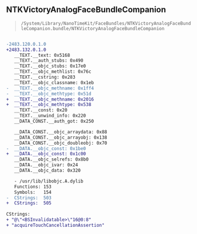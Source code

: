 ## NTKVictoryAnalogFaceBundleCompanion

> `/System/Library/NanoTimeKit/FaceBundles/NTKVictoryAnalogFaceBundleCompanion.bundle/NTKVictoryAnalogFaceBundleCompanion`

```diff

-2483.120.0.1.0
+2483.132.0.1.0
   __TEXT.__text: 0x5168
   __TEXT.__auth_stubs: 0x490
   __TEXT.__objc_stubs: 0x17e0
   __TEXT.__objc_methlist: 0x76c
   __TEXT.__cstring: 0x283
   __TEXT.__objc_classname: 0x1eb
-  __TEXT.__objc_methname: 0x1ff4
-  __TEXT.__objc_methtype: 0x51d
+  __TEXT.__objc_methname: 0x2016
+  __TEXT.__objc_methtype: 0x538
   __TEXT.__const: 0x20
   __TEXT.__unwind_info: 0x220
   __DATA_CONST.__auth_got: 0x250

   __DATA_CONST.__objc_arraydata: 0x88
   __DATA_CONST.__objc_arrayobj: 0x138
   __DATA_CONST.__objc_doubleobj: 0x70
-  __DATA.__objc_const: 0x1be0
+  __DATA.__objc_const: 0x1c00
   __DATA.__objc_selrefs: 0x8b0
   __DATA.__objc_ivar: 0x24
   __DATA.__objc_data: 0x320

   - /usr/lib/libobjc.A.dylib
   Functions: 153
   Symbols:   154
-  CStrings:  503
+  CStrings:  505
 
CStrings:
+ "@\"<BSInvalidatable>\"16@0:8"
+ "acquireTouchCancellationAssertion"

```
